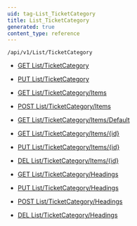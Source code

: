 ```yaml
---
uid: tag-List_TicketCategory
title: List_TicketCategory
generated: true
content_type: reference
---
```


```http
/api/v1/List/TicketCategory
```




* [GET List/TicketCategory](v1TicketCategoryList_GetListDefinition.md)

* [PUT List/TicketCategory](v1TicketCategoryList_SetListDefinition.md)

* [GET List/TicketCategory/Items](v1TicketCategoryList_GetAllTicketCategoryEntity.md)

* [POST List/TicketCategory/Items](v1TicketCategoryList_PostTicketCategoryEntity.md)

* [GET List/TicketCategory/Items/Default](v1TicketCategoryList_CreateDefaultTicketCategoryEntity.md)

* [GET List/TicketCategory/Items/{id}](v1TicketCategoryList_GetTicketCategoryEntity.md)

* [PUT List/TicketCategory/Items/{id}](v1TicketCategoryList_PutTicketCategoryEntity.md)

* [DEL List/TicketCategory/Items/{id}](v1TicketCategoryList_DeleteTicketCategoryEntity.md)

* [GET List/TicketCategory/Headings](v1TicketCategoryList_GetTicketCategoryEntityHeadings.md)

* [PUT List/TicketCategory/Headings](v1TicketCategoryList_PutTicketCategoryEntityHeadings.md)

* [POST List/TicketCategory/Headings](v1TicketCategoryList_PostTicketCategoryEntityHeading.md)

* [DEL List/TicketCategory/Headings](v1TicketCategoryList_DeleteTicketCategoryEntityHeadings.md)